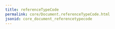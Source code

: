 ```yaml
---
title: referenceTypeCode
permalink: core/Document.referenceTypeCode.html
jsonid: core_document_referencetypecode
---
```

